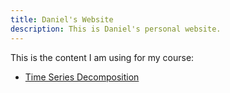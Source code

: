 ```yaml
---
title: Daniel's Website
description: This is Daniel's personal website.
---
```


This is the content I am using for my course:

- [Time Series Decomposition](/timeseries/index.md)
